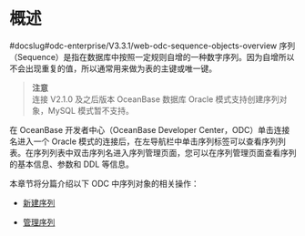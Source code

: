 概述 
=======================
#docslug#odc-enterprise/V3.3.1/web-odc-sequence-objects-overview
序列（Sequence）是指在数据库中按照一定规则自增的一种数字序列。因为自增所以不会出现重复的值，所以通常用来做为表的主键或唯一键。
> **注意**<br>
> 连接 V2.1.0 及之后版本 OceanBase 数据库 Oracle 模式支持创建序列对象，MySQL 模式暂不支持。

在 OceanBase 开发者中心（OceanBase Developer Center，ODC）单击连接名进入一个 Oracle 模式的连接后，在左导航栏中单击序列标签可以查看序列列表。在序列列表中双击序列名进入序列管理页面，您可以在序列管理页面查看序列的基本信息、参数和 DDL 等信息。

本章节将分篇介绍以下 ODC 中序列对象的相关操作：

* [新建序列](../../../7.client-odc-user-guide/10.client-odc-database-objects/5.client-odc-sequence-objects/2.client-odc-create-a-sequence.md)

  

* [管理序列](../../../7.client-odc-user-guide/10.client-odc-database-objects/5.client-odc-sequence-objects/3.client-odc-manage-sequence.md)

  



